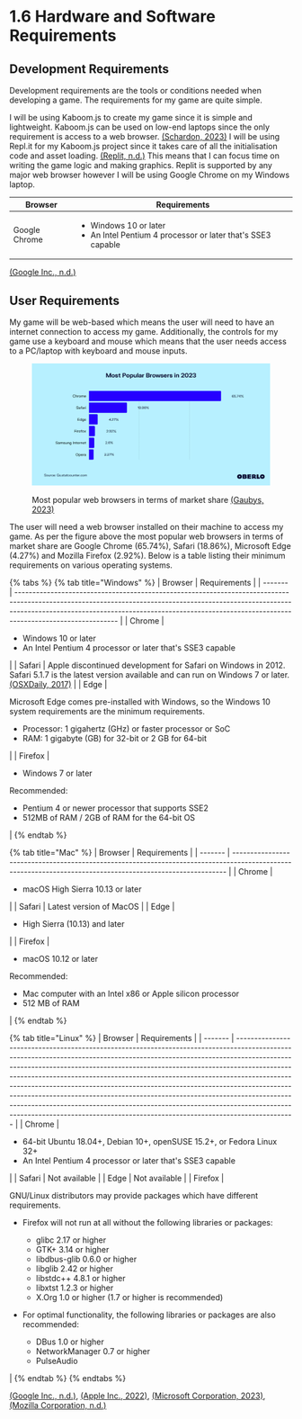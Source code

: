 # 1.6 Hardware and Software Requirements

## Development Requirements

Development requirements are the tools or conditions needed when developing a game. The requirements for my game are quite simple.

I will be using Kaboom.js to create my game since it is simple and lightweight. Kaboom.js can be used on low-end laptops since the only requirement is access to a web browser. [(Schardon, 2023)](reference-list.md#hardware-and-software-requirements) I will be using Repl.it for my Kaboom.js project since it takes care of all the initialisation code and asset loading. [(Replit, n.d.)](reference-list.md#hardware-and-software-requirements) This means that I can focus time on writing the game logic and making graphics. Replit is supported by any major web browser however I will be using Google Chrome on my Windows laptop.

| Browser       | Requirements                                                                                            |
| ------------- | ------------------------------------------------------------------------------------------------------- |
| Google Chrome | <ul><li>Windows 10 or later</li><li>An Intel Pentium 4 processor or later that's SSE3 capable</li></ul> |

[(Google Inc., n.d.)](reference-list.md#hardware-and-software-requirements)

## User Requirements

My game will be web-based which means the user will need to have an internet connection to access my game. Additionally, the controls for my game use a keyboard and mouse which means that the user needs access to a PC/laptop with keyboard and mouse inputs.

<figure><img src="../.gitbook/assets/topwebbrowsers2023.webp" alt="" width="563"><figcaption><p>Most popular web browsers in terms of market share <a href="reference-list.md#hardware-and-software-requirements">(Gaubys, 2023)</a></p></figcaption></figure>

The user will need a web browser installed on their machine to access my game. As per the figure above the most popular web browsers in terms of market share are Google Chrome (65.74%), Safari (18.86%), Microsoft Edge (4.27%) and Mozilla Firefox (2.92%). Below is a table listing their minimum requirements on various operating systems.

{% tabs %}
{% tab title="Windows" %}
| Browser | Requirements                                                                                                                                                                                                                                                           |
| ------- | ---------------------------------------------------------------------------------------------------------------------------------------------------------------------------------------------------------------------------------------------------------------------- |
| Chrome  | <ul><li>Windows 10 or later</li><li>An Intel Pentium 4 processor or later that's SSE3 capable</li></ul>                                                                                                                                                                |
| Safari  | Apple discontinued development for Safari on Windows in 2012. Safari 5.1.7 is the latest version available and can run on Windows 7 or later. [(OSXDaily, 2017)](reference-list.md#hardware-and-software-requirements)                                                 |
| Edge    | <p></p><p>Microsoft Edge comes pre-installed with Windows, so the Windows 10 system requirements are the minimum requirements.</p><ul><li>Processor: 1 gigahertz (GHz) or faster processor or SoC</li><li>RAM: 1 gigabyte (GB) for 32-bit or 2 GB for 64-bit</li></ul> |
| Firefox | <ul><li>Windows 7 or later</li></ul><p>Recommended:</p><ul><li>Pentium 4 or newer processor that supports SSE2</li><li>512MB of RAM / 2GB of RAM for the 64-bit OS</li></ul>                                                                                           |
{% endtab %}

{% tab title="Mac" %}
| Browser | Requirements                                                                                                                                               |
| ------- | ---------------------------------------------------------------------------------------------------------------------------------------------------------- |
| Chrome  | <ul><li>macOS High Sierra 10.13 or later</li></ul>                                                                                                         |
| Safari  | Latest version of MacOS                                                                                                                                    |
| Edge    | <ul><li>High Sierra (10.13) and later</li></ul>                                                                                                            |
| Firefox | <ul><li>macOS 10.12 or later</li></ul><p>Recommended:</p><ul><li>Mac computer with an Intel x86 or Apple silicon processor</li><li>512 MB of RAM</li></ul> |
{% endtab %}

{% tab title="Linux" %}
| Browser | Requirements                                                                                                                                                                                                                                                                                                                                                                                                                                                                                                                                                                                                                                                     |
| ------- | ---------------------------------------------------------------------------------------------------------------------------------------------------------------------------------------------------------------------------------------------------------------------------------------------------------------------------------------------------------------------------------------------------------------------------------------------------------------------------------------------------------------------------------------------------------------------------------------------------------------------------------------------------------------- |
| Chrome  | <ul><li>64-bit Ubuntu 18.04+, Debian 10+, openSUSE 15.2+, or Fedora Linux 32+</li><li>An Intel Pentium 4 processor or later that's SSE3 capable</li></ul>                                                                                                                                                                                                                                                                                                                                                                                                                                                                                                        |
| Safari  | Not available                                                                                                                                                                                                                                                                                                                                                                                                                                                                                                                                                                                                                                                    |
| Edge    | Not available                                                                                                                                                                                                                                                                                                                                                                                                                                                                                                                                                                                                                                                    |
| Firefox | <p></p><p>GNU/Linux distributors may provide packages which have different requirements.</p><ul><li><p>Firefox will not run at all without the following libraries or packages:</p><ul><li>glibc 2.17 or higher</li><li>GTK+ 3.14 or higher</li><li>libdbus-glib 0.6.0 or higher</li><li>libglib 2.42 or higher</li><li>libstdc++ 4.8.1 or higher</li><li>libxtst 1.2.3 or higher</li><li>X.Org 1.0 or higher (1.7 or higher is recommended)</li></ul></li><li><p>For optimal functionality, the following libraries or packages are also recommended:</p><ul><li>DBus 1.0 or higher</li><li>NetworkManager 0.7 or higher</li><li>PulseAudio</li></ul></li></ul> |
{% endtab %}
{% endtabs %}

[(Google Inc., n.d.)](reference-list.md#hardware-and-software-requirements), [(Apple Inc., 2022)](reference-list.md#hardware-and-software-requirements), [(Microsoft Corporation, 2023)](reference-list.md#hardware-and-software-requirements), [(Mozilla Corporation, n.d.)](reference-list.md#hardware-and-software-requirements)
